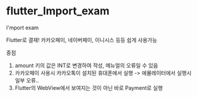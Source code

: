 # flutter_Import_exam
I'mport exam

Flutter로 결재!
카카오페이, 네이버페이, 이니시스 등등 
쉽게 사용가능

중점
1. amount 키의 값은 INT로 변경하여 작성, 메뉴얼의 오류일 수 있음
2. 카카오페이 사용시 카카오톡이 설치된 휴대폰에서 실행
  -> 에뮬레이터에서 실행시 일부 오류..
3. Flutter의 WebView에서 보여지는 것이 아닌 바로 Payment로 실행

